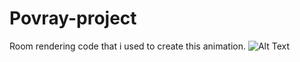 # Povray-project
Room rendering code that i used to create this animation.
![Alt Text](https://media.giphy.com/media/hc7LnhFaqk00mN7Y30/giphy-downsized-large.gif)

